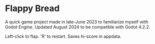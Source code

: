 # Flappy Bread

A quick game project made in late-June 2023 to familiarize myself with Godot Engine. Updated August 2024 to be compatible with Godot 4.2.2.

Left-click to flap. 'R' to restart. Saves hi-score in appdata.
